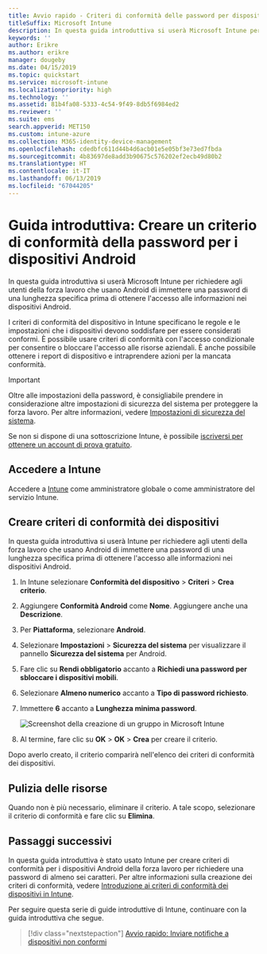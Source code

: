 ```yaml
---
title: Avvio rapido - Criteri di conformità delle password per dispositivi Android
titleSuffix: Microsoft Intune
description: In questa guida introduttiva si userà Microsoft Intune per impostare la lunghezza della password obbligatoria per i dispositivi Android.
keywords: ''
author: Erikre
ms.author: erikre
manager: dougeby
ms.date: 04/15/2019
ms.topic: quickstart
ms.service: microsoft-intune
ms.localizationpriority: high
ms.technology: ''
ms.assetid: 81b4fa08-5333-4c54-9f49-8db5f6984ed2
ms.reviewer: ''
ms.suite: ems
search.appverid: MET150
ms.custom: intune-azure
ms.collection: M365-identity-device-management
ms.openlocfilehash: cdedbfc611d44b4d6acb01e5e05bf3e73ed7fbda
ms.sourcegitcommit: 4b83697de8add3b90675c576202ef2ecb49d80b2
ms.translationtype: HT
ms.contentlocale: it-IT
ms.lasthandoff: 06/13/2019
ms.locfileid: "67044205"
---
```

# <a name="quickstart-create-a-password-compliance-policy-for-android-devices"></a>Guida introduttiva: Creare un criterio di conformità della password per i dispositivi Android

In questa guida introduttiva si userà Microsoft Intune per richiedere agli utenti della forza lavoro che usano Android di immettere una password di una lunghezza specifica prima di ottenere l'accesso alle informazioni nei dispositivi Android. 

I criteri di conformità del dispositivo in Intune specificano le regole e le impostazioni che i dispositivi devono soddisfare per essere considerati conformi. È possibile usare criteri di conformità con l'accesso condizionale per consentire o bloccare l'accesso alle risorse aziendali. È anche possibile ottenere i report di dispositivo e intraprendere azioni per la mancata conformità.

> [!IMPORTANT]
> Oltre alle impostazioni della password, è consigliabile prendere in considerazione altre impostazioni di sicurezza del sistema per proteggere la forza lavoro. Per altre informazioni, vedere [Impostazioni di sicurezza del sistema](compliance-policy-create-android-for-work.md).

Se non si dispone di una sottoscrizione Intune, è possibile [iscriversi per ottenere un account di prova gratuito](free-trial-sign-up.md).

## <a name="sign-in-to-intune"></a>Accedere a Intune

Accedere a [Intune](https://aka.ms/intuneportal) come amministratore globale o come amministratore del servizio Intune. 

## <a name="create-a-device-compliance-policy"></a>Creare criteri di conformità dei dispositivi

In questa guida introduttiva si userà Intune per richiedere agli utenti della forza lavoro che usano Android di immettere una password di una lunghezza specifica prima di ottenere l'accesso alle informazioni nei dispositivi Android.

1. In Intune selezionare **Conformità del dispositivo** > **Criteri** > **Crea criterio**.
2. Aggiungere **Conformità Android** come **Nome**. Aggiungere anche una **Descrizione**.
3. Per **Piattaforma**, selezionare **Android**. 
4. Selezionare **Impostazioni** > **Sicurezza del sistema** per visualizzare il pannello **Sicurezza del sistema** per Android.
5. Fare clic su **Rendi obbligatorio** accanto a **Richiedi una password per sbloccare i dispositivi mobili**.
6. Selezionare **Almeno numerico** accanto a **Tipo di password richiesto**.
7. Immettere **6** accanto a **Lunghezza minima password**. 

    ![Screenshot della creazione di un gruppo in Microsoft Intune](media/quickstart-set-password-length-android/quickstart-set-password-length-android-01.png)

7. Al termine, fare clic su **OK** > **OK** > **Crea** per creare il criterio.

Dopo averlo creato, il criterio comparirà nell'elenco dei criteri di conformità dei dispositivi. 

## <a name="clean-up-resources"></a>Pulizia delle risorse

Quando non è più necessario, eliminare il criterio. A tale scopo, selezionare il criterio di conformità e fare clic su **Elimina**.

## <a name="next-steps"></a>Passaggi successivi

In questa guida introduttiva è stato usato Intune per creare criteri di conformità per i dispositivi Android della forza lavoro per richiedere una password di almeno sei caratteri. Per altre informazioni sulla creazione dei criteri di conformità, vedere [Introduzione ai criteri di conformità dei dispositivi in Intune](device-compliance-get-started.md).

Per seguire questa serie di guide introduttive di Intune, continuare con la guida introduttiva che segue.

> [!div class="nextstepaction"]
> [Avvio rapido: Inviare notifiche a dispositivi non conformi](quickstart-send-notification.md)
